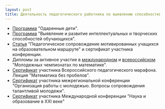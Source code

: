 ```yaml
---
layout: post
title: Деятельность педагогического работника по выявлению способностей обучающихся
---
```


- [Программа](../content/form9/программа-одаренные-дети.pdf) "Одаренные дети".
- [Программа](../content/form9/программа-выявление-и-развитие-интеллектуальных-и-творческих-способностей-обучающихся.pdf) "Выявление и развитие интеллектуальных и творческих способностей обучающихся".
- [Статья](../content/form9/статья-педагогическое-сопровождение-мотивированных-учащихся.pdf) "Педагогическое сопровождение мотивированных учащихся на образовательном маршруте" и сертификат участника конференции.
- Дипломы за активное участие в [международном](../content/form9/международный-чемпионат.jpg) и [всероссийском](../content/form9/всероссийский-чемпионат.jpg) "Молодежных чемпионатах по математике".
- [Сертификат](../content/form9/сертификат-марафон.jpg) участника Всероссийского педагогического марафона. Лекция "Математика без пробелов".
- [Сертификат](../content/form9/сертификат-конференция.jpg) участника межрегиональной конференции "Организация работы с молодежью. Вопросы сопровождения талантливой молодежи".
- [Сертификат](../content/form9/сертификат-наука-в-21-веке.jpg) участника Международной конференции "Наука и образование в XXI веке"
